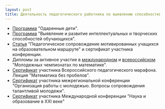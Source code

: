 ```yaml
---
layout: post
title: Деятельность педагогического работника по выявлению способностей обучающихся
---
```


- [Программа](../content/form9/программа-одаренные-дети.pdf) "Одаренные дети".
- [Программа](../content/form9/программа-выявление-и-развитие-интеллектуальных-и-творческих-способностей-обучающихся.pdf) "Выявление и развитие интеллектуальных и творческих способностей обучающихся".
- [Статья](../content/form9/статья-педагогическое-сопровождение-мотивированных-учащихся.pdf) "Педагогическое сопровождение мотивированных учащихся на образовательном маршруте" и сертификат участника конференции.
- Дипломы за активное участие в [международном](../content/form9/международный-чемпионат.jpg) и [всероссийском](../content/form9/всероссийский-чемпионат.jpg) "Молодежных чемпионатах по математике".
- [Сертификат](../content/form9/сертификат-марафон.jpg) участника Всероссийского педагогического марафона. Лекция "Математика без пробелов".
- [Сертификат](../content/form9/сертификат-конференция.jpg) участника межрегиональной конференции "Организация работы с молодежью. Вопросы сопровождения талантливой молодежи".
- [Сертификат](../content/form9/сертификат-наука-в-21-веке.jpg) участника Международной конференции "Наука и образование в XXI веке"
